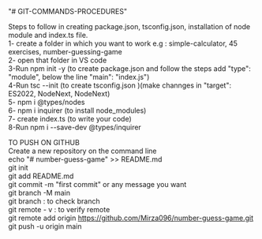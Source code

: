 "# GIT-COMMANDS-PROCEDURES" 

Steps to follow in creating package.json, tsconfig.json, installation of node module and index.ts file.
<br>
1- create a folder in which you want to work e.g : simple-calculator, 45 exercises, number-guessing-game
<br>
2- open that folder in VS code
<br>
3-Run npm init -y (to create package.json and follow the steps add "type": "module", below the line "main": "index.js")
<br>
4-Run tsc --init (to create tsconfig.json )(make channges in "target": ES2022, NodeNext, NodeNext)
<br>
5- npm i @types/nodes
<br>
6- npm i inquirer (to install node_modules)
<br>
7- create index.ts (to write your code)
<br>
8-Run npm i --save-dev @types/inquirer
<br>

TO PUSH ON GITHUB
<br>
Create a new repository on the command line
<br>
echo "# number-guess-game" >> README.md
<br>
git init
<br>
git add README.md
<br>
git commit -m "first commit" or any message you want
<br>
git branch -M main
<br>
git branch : to check branch
<br>
git remote - v : to verify remote
<br>
git remote add origin https://github.com/Mirza096/number-guess-game.git
<br>
git push -u origin main
